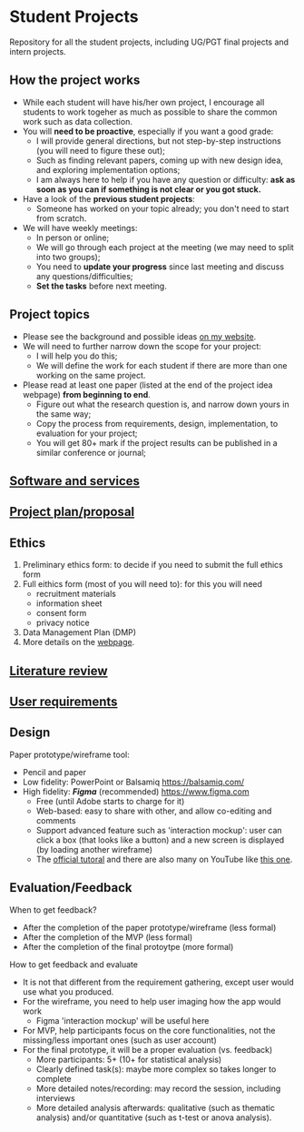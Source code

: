 # Student Projects
Repository for all the student projects, including UG/PGT final projects and intern projects.

## How the project works
- While each student will have his/her own project, I encourage all students to work togeher as much as possible to share the common work such as data collection.
- You will **need to be proactive**, especially if you want a good grade:
  - I will provide general directions, but not step-by-step instructions (you will need to figure these out);
  - Such as finding relevant papers, coming up with new design idea, and exploring implementation options;
  - I am always here to help if you have any question or difficulty: **ask as soon as you can if something is not clear or you got stuck.**
- Have a look of the **previous student projects**:
  - Someone has worked on your topic already; you don't need to start from scratch.
- We will have weekly meetings:
  - In person or online;
  - We will go through each project at the meeting (we may need to split into two groups);
  - You need to **update your progress** since last meeting and discuss any questions/difficulties;
  - **Set the tasks** before next meeting.

## Project topics
- Please see the background and possible ideas [on my website](https://kaixu.me/projects/).
- We will need to further narrow down the scope for your project:
  - I will help you do this;
  - We will define the work for each student if there are more than one working on the same project.  
- Please read at least one paper (listed at the end of the project idea webpage) **from beginning to end**. 
  - Figure out what the research question is, and narrow down yours in the same way;
  - Copy the process from requirements, design, implementation, to evaluation for your project;
  - You will get 80+ mark if the project results can be published in a similar conference or journal;
 
## [Software and services](instructions/software.md)

## [Project plan/proposal](instructions/proposal.md)

## Ethics
1. Preliminary ethics form: to decide if you need to submit the full ethics form
2. Full eithics form (most of you will need to): for this you will need
   - recruitment materials
   - information sheet
   - consent form
   - privacy notice
1. Data Management Plan (DMP)
2. More details on the [webpage](https://workspace.nottingham.ac.uk/pages/viewpage.action?spaceKey=CompSci&title=Research+Ethics+Guidelines+for+Academic+Staff%2C+Researchers+and+Students).

## [Literature review](instructions/literature.md)

## [User requirements](instructions/requirements.md)

## Design
Paper prototype/wireframe tool: 
- Pencil and paper
- Low fidelity: PowerPoint or Balsamiq https://balsamiq.com/
- High fidelity: ***Figma*** (recommended) https://www.figma.com
  - Free (until Adobe starts to charge for it)
  - Web-based: easy to share with other, and allow co-editing and comments
  - Support advanced feature such as 'interaction mockup': user can click a box (that looks like a button) and a new screen is displayed (by loading another wireframe)
  - The [official tutoral](https://help.figma.com/hc/en-us/sections/4405269443991-Figma-for-Beginners-tutorial-4-parts-) and there are also many on YouTube like [this one](https://www.youtube.com/watch?v=eZJOSK4gXl4).

## Evaluation/Feedback

When to get feedback?
- After the completion of the paper prototype/wireframe (less formal)
- After the completion of the MVP (less formal)
- After the completion of the final protoytpe (more formal)

How to get feedback and evaluate 
- It is not that different from the requirement gathering, except user would use what you produced.
- For the wireframe, you need to help user imaging how the app would work
  - Figma 'interaction mockup' will be useful here
- For MVP, help participants focus on the core functionalities, not the missing/less important ones (such as user account)
- For the final prototype, it will be a proper evaluation (vs. feedback)
  - More participants: 5+ (10+ for statistical analysis)
  - Clearly defined task(s): maybe more complex so takes longer to complete
  - More detailed notes/recording: may record the session, including interviews
  - More detailed analysis afterwards: qualitative (such as thematic analysis) and/or quantitative (such as t-test or anova analysis). 
